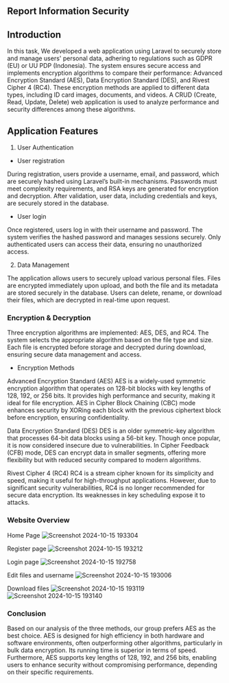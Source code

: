 ## Report Information Security
## Introduction
In this task, We developed a web application using Laravel to securely store and manage users' personal data, adhering to regulations such as GDPR (EU) or UU PDP (Indonesia). The system ensures secure access and implements encryption algorithms to compare their performance: Advanced Encryption Standard (AES), Data Encryption Standard (DES), and Rivest Cipher 4 (RC4). These encryption methods are applied to different data types, including ID card images, documents, and videos. A CRUD (Create, Read, Update, Delete) web application is used to analyze performance and security differences among these algorithms.

## Application Features

1. User Authentication

- User registration

During registration, users provide a username, email, and password, which are securely hashed using Laravel’s built-in mechanisms. Passwords must meet complexity requirements, and RSA keys are generated for encryption and decryption. After validation, user data, including credentials and keys, are securely stored in the database.

- User login

Once registered, users log in with their username and password. The system verifies the hashed password and manages sessions securely. Only authenticated users can access their data, ensuring no unauthorized access.

2. Data Management

The application allows users to securely upload various personal files. Files are encrypted immediately upon upload, and both the file and its metadata are stored securely in the database. Users can delete, rename, or download their files, which are decrypted in real-time upon request.

### Encryption & Decryption

Three encryption algorithms are implemented: AES, DES, and RC4. The system selects the appropriate algorithm based on the file type and size. Each file is encrypted before storage and decrypted during download, ensuring secure data management and access.

- Encryption Methods
  
Advanced Encryption Standard (AES) AES is a widely-used symmetric encryption algorithm that operates on 128-bit blocks with key lengths of 128, 192, or 256 bits. It provides high performance and security, making it ideal for file encryption. AES in Cipher Block Chaining (CBC) mode enhances security by XORing each block with the previous ciphertext block before encryption, ensuring confidentiality.

Data Encryption Standard (DES) DES is an older symmetric-key algorithm that processes 64-bit data blocks using a 56-bit key. Though once popular, it is now considered insecure due to vulnerabilities. In Cipher Feedback (CFB) mode, DES can encrypt data in smaller segments, offering more flexibility but with reduced security compared to modern algorithms.

Rivest Cipher 4 (RC4) RC4 is a stream cipher known for its simplicity and speed, making it useful for high-throughput applications. However, due to significant security vulnerabilities, RC4 is no longer recommended for secure data encryption. Its weaknesses in key scheduling expose it to attacks.

### Website Overview
Home Page
![Screenshot 2024-10-15 193304](https://github.com/user-attachments/assets/295d41c3-ea4d-4d77-8f4b-58f3537a0234)

Register page
![Screenshot 2024-10-15 193212](https://github.com/user-attachments/assets/664615a4-080d-42b3-9e9d-caf2188ea012)

Login page
![Screenshot 2024-10-15 192758](https://github.com/user-attachments/assets/52f39aac-0e2a-4b3a-81b1-066f7200208a)

Edit files and username
![Screenshot 2024-10-15 193006](https://github.com/user-attachments/assets/a4b41276-90b3-43ff-9051-411e0a1318a2)

Download files
![Screenshot 2024-10-15 193119](https://github.com/user-attachments/assets/4389525a-d52b-42c8-afe3-dda9ec409f7c)
![Screenshot 2024-10-15 193140](https://github.com/user-attachments/assets/000992a1-aa30-4767-95c5-616c21d2215e)


### Conclusion

Based on our analysis of the three methods, our group prefers AES as the best choice. AES is designed for high efficiency in both hardware and software environments, often outperforming other algorithms, particularly in bulk data encryption. Its running time is superior in terms of speed. Furthermore, AES supports key lengths of 128, 192, and 256 bits, enabling users to enhance security without compromising performance, depending on their specific requirements.



